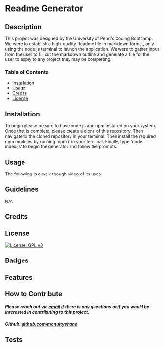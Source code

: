 # Readme Generator

## Description

This project was designed by the University of Penn's Coding Bootcamp. We were to establish a high-quality Readme file in markdown format, only using the node.js terminal to launch the application.  We were to gather input from the user to fill out the markdown outline and generate a file for the user to apply to any project they may be completing. 

### Table of Contents

- [Installation](#installation)
- [Usage](#usage)
- [Credits](#credits)
- [License](#license)

## Installation

To begin please be sure to have node.js and npm installed on your system. Once that is complete, please create a clone of this repository.  Then navigate to the cloned repository in your terminal.  Then install the required npm modules by running 'npm i' in your terminal.  Finally, type 'node index.js' to begin the generator and follow the prompts.  

## Usage

The following is a walk though video of its uses: 

## Guidelines

N/A

## Credits

## License

[![License: GPL v3](https://img.shields.io/badge/License-GPLv3-blue.svg)](https://www.gnu.org/licenses/gpl-3.0)

## Badges

## Features

## How to Contribute

##### Please reach out via [email](mailto:mcnultyshanej@gmail.com) if there is any questions or if you would be interested in contributing to this project.

##### Github: [github.com/mcnultyshane](https://github.com/mcnultyshane)

## Tests

